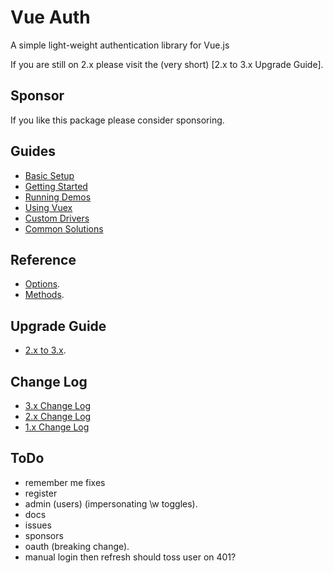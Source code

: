 # Vue Auth

A simple light-weight authentication library for Vue.js

If you are still on 2.x please visit the (very short) [2.x to 3.x Upgrade Guide].


## Sponsor

If you like this package please consider sponsoring.


## Guides

* [Basic Setup](https://websanova.com/docs/vue-auth)
* [Getting Started](https://websanova.com/docs/vue-auth)
* [Running Demos](https://websanova.com/docs/vue-auth)
* [Using Vuex](https://websanova.com/docs/vue-auth)
* [Custom Drivers](https://websanova.com/docs/vue-auth)
* [Common Solutions](https://websanova.com/docs/vue-auth)


## Reference

* [Options](https://websanova.com/docs/vue-auth).
* [Methods](https://websanova.com/docs/vue-auth).


## Upgrade Guide

* [2.x to 3.x](/docs/upgrades/2.x-3.x.md).


## Change Log

* [3.x Change Log](/docs/changes/3.x.md)
* [2.x Change Log](/docs/changes/2.x.md)
* [1.x Change Log](/docs/changes/1.x.md)


## ToDo

- remember me fixes
- register
- admin (users) (impersonating \w toggles).
- docs
- issues
- sponsors
- oauth (breaking change).
- manual login then refresh should toss user on 401?